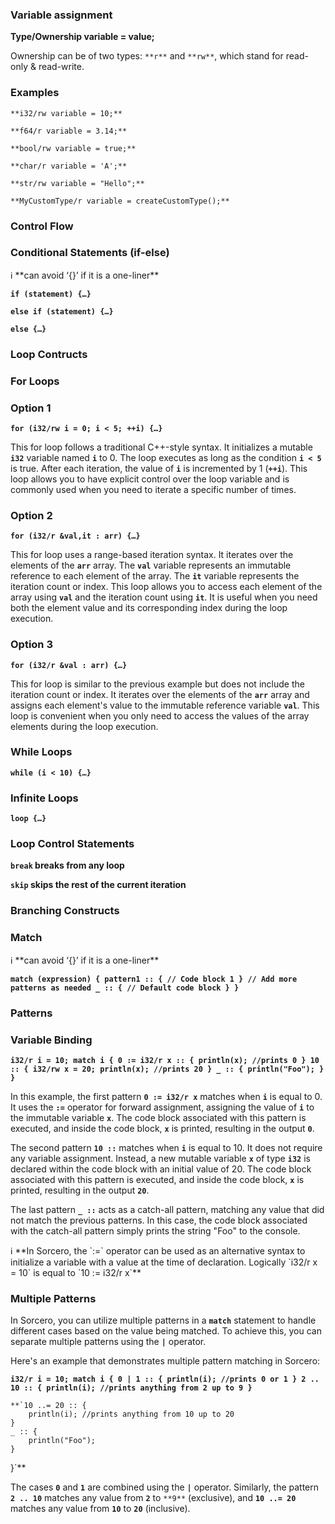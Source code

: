 ### Variable assignment

**Type/Ownership variable = value;** 

Ownership can be of two types: `**r**` and `**rw**`, which stand for read-only & read-write.

### Examples

`**i32/rw variable = 10;**`

`**f64/r variable = 3.14;**`

`**bool/rw variable = true;**`

`**char/r variable = 'A';**`

`**str/rw variable = "Hello";**`

`**MyCustomType/r variable = createCustomType();**`

### Control Flow

### Conditional Statements (if-else)

<aside>
ℹ️ **can avoid ‘{}’ if it is a one-liner**

</aside>

**`if (statement) {…}`**

**`else if (statement) {…}`**

**`else {…}`**

### Loop Contructs

### For Loops

### Option 1

**`for (i32/rw i = 0; i < 5; ++i) {…}`**

This for loop follows a traditional C++-style syntax. It initializes a mutable **`i32`** variable named **`i`** to 0. The loop executes as long as the condition **`i < 5`** is true. After each iteration, the value of **`i`** is incremented by 1 (**`++i`**). This loop allows you to have explicit control over the loop variable and is commonly used when you need to iterate a specific number of times.

### Option 2

**`for (i32/r &val,it : arr) {…}`**

This for loop uses a range-based iteration syntax. It iterates over the elements of the **`arr`** array. The **`val`** variable represents an immutable reference to each element of the array. The **`it`** variable represents the iteration count or index. This loop allows you to access each element of the array using **`val`** and the iteration count using **`it`**. It is useful when you need both the element value and its corresponding index during the loop execution.

### Option 3

**`for (i32/r &val : arr) {…}`**

This for loop is similar to the previous example but does not include the iteration count or index. It iterates over the elements of the **`arr`** array and assigns each element's value to the immutable reference variable **`val`**. This loop is convenient when you only need to access the values of the array elements during the loop execution.

### While Loops

**`while (i < 10) {…}`**

### Infinite Loops

**`loop {…}`**

### Loop Control Statements

**`break` breaks from any loop**

**`skip` skips the rest of the current iteration** 

### Branching Constructs

### Match

<aside>
ℹ️ **can avoid ‘{}’ if it is a one-liner**

</aside>

**`match (expression) {
    pattern1 :: {
        // Code block 1
    }
    // Add more patterns as needed
    _ :: {
        // Default code block
    }
}`**

### Patterns

### Variable Binding

**`i32/r i = 10;
match i {
    0 := i32/r x :: {
        println(x); //prints 0
    }
    10 :: {
        i32/rw x = 20;
        println(x); //prints 20
    }
    _ :: {
        println("Foo");
    }
}`**

In this example, the first pattern **`0 := i32/r x`** matches when **`i`** is equal to 0. It uses the **`:=`** operator for forward assignment, assigning the value of **`i`** to the immutable variable **`x`**. The code block associated with this pattern is executed, and inside the code block, **`x`** is printed, resulting in the output **`0`**.

The second pattern **`10 ::`** matches when **`i`** is equal to 10. It does not require any variable assignment. Instead, a new mutable variable **`x`** of type **`i32`** is declared within the code block with an initial value of 20. The code block associated with this pattern is executed, and inside the code block, **`x`** is printed, resulting in the output **`20`**.

The last pattern **`_ ::`** acts as a catch-all pattern, matching any value that did not match the previous patterns. In this case, the code block associated with the catch-all pattern simply prints the string "Foo" to the console.

<aside>
ℹ️ **In Sorcero, the `:=` operator can be used as an alternative syntax to initialize a variable with a value at the time of declaration. Logically `i32/r x = 10` is equal to `10 := i32/r x`**

</aside>

### Multiple Patterns

In Sorcero, you can utilize multiple patterns in a **`match`** statement to handle different cases based on the value being matched. To achieve this, you can separate multiple patterns using the **`|`** operator.

Here's an example that demonstrates multiple pattern matching in Sorcero:

**`i32/r i = 10;
match i {
    0 | 1 :: {
        println(i); //prints 0 or 1
    }
    2 .. 10 :: {
        println(i); //prints anything from 2 up to 9
    }`**

    **`10 ..= 20 :: {
        println(i); //prints anything from 10 up to 20
    }
    _ :: {
        println("Foo");
    }
}`**

The cases **`0`** and **`1`** are combined using the **`|`** operator. Similarly, the pattern **`2 .. 10`** matches any value from **`2`** to `**9**` (exclusive), and **`10 ..= 20`** matches any value from **`10`** to **`20`** (inclusive).